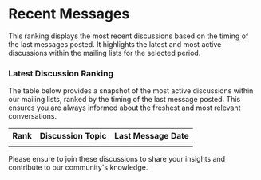 # Recent Messages

This ranking displays the most recent discussions based on the timing of the last messages posted. It highlights the latest and most active discussions within the mailing lists for the selected period.

### Latest Discussion Ranking

The table below provides a snapshot of the most active discussions within our mailing lists, ranked by the timing of the last message posted. This ensures you are always informed about the freshest and most relevant conversations.

| Rank | Discussion Topic | Last Message Date |
| ---- | ---------------- | ----------------- |
|      |                  |                   |

Please ensure to join these discussions to share your insights and contribute to our community's knowledge.
